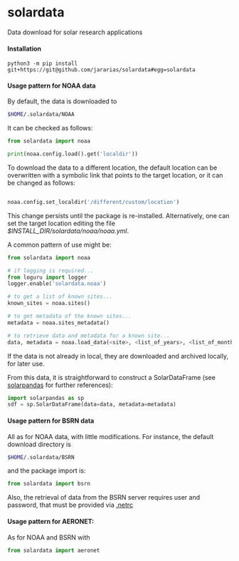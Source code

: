# solardata

Data download for solar research applications

#### Installation

```
python3 -m pip install git+https://git@github.com/jararias/solardata#egg=solardata
```

#### Usage pattern for NOAA data

By default, the data is downloaded to

```bash
$HOME/.solardata/NOAA
```

It can be checked as follows:

```python
from solardata import noaa

print(noaa.config.load().get('localdir'))
```

To download the data to a different location, the default location can be overwritten with a symbolic link that points to the target location, or it can be changed as follows:

```python

noaa.config.set_localdir('/different/custom/location')
```

This change persists until the package is re-installed. Alternatively, one can set the target location editing the file _$INSTALL_DIR/solardata/noaa/noaa.yml_.

A common pattern of use might be:

```python
from solardata import noaa

# if logging is required...
from loguru import logger
logger.enable('solardata.noaa')

# to get a list of known sites...
known_sites = noaa.sites()

# to get metadata of the known sites...
metadata = noaa.sites_metadata()

# to retrieve data and metadata for a known site...
data, metadata = noaa.load_data(<site>, <list_of_years>, <list_of_months>)
```

If the data is not already in local, they are downloaded and archived locally, for later use.

From this data, it is straightforward to construct a SolarDataFrame (see [solarpandas](https://github.com/jararias/solarpandas) for further references):

```python
import solarpandas as sp
sdf = sp.SolarDataFrame(data=data, metadata=metadata)
```

#### Usage pattern for BSRN data

All as for NOAA data, with little modifications. For instance, the default download directory is

```bash
$HOME/.solardata/BSRN
```

and the package import is:

```python
from solardata import bsrn
```

Also, the retrieval of data from the BSRN server requires user and password, that must be provided via [.netrc](https://docs.python.org/3/library/netrc.html)


#### Usage pattern for AERONET:

As for NOAA and BSRN with

```python
from solardata import aeronet
```